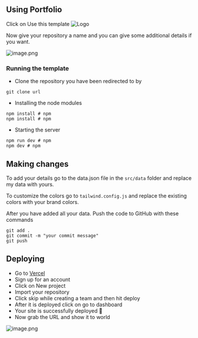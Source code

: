 ## Using Portfolio

Click on Use this template
![Logo](https://cdn.hashnode.com/res/hashnode/image/upload/v1631617252765/s_PLlBQ2K.png)

Now give your repository a name and you can give some additional details if you want.

![image.png](https://cdn.hashnode.com/res/hashnode/image/upload/v1631618260606/8ElFhJMQT.png)

### Running the template

-   Clone the repository you have been redirected to by

```
git clone url
```

-   Installing the node modules

```
npm install # npm
npm install # npm
```

-   Starting the server

```
npm run dev # npm
npm dev # npm
```

## Making changes

To add your details go to the data.json file in the `src/data` folder and replace my data with yours.

To customize the colors go to `tailwind.config.js` and replace the existing colors with your brand colors.

After you have added all your data. Push the code to GitHub with these commands

```
git add .
git commit -m "your commit message"
git push
```

## Deploying

-   Go to [Vercel](https://vercel.com/dashboard)
-   Sign up for an account
-   Click on New project
-   Import your repository
-   Click skip while creating a team and then hit deploy
-   After it is deployed click on go to dashboard
-   Your site is successfully deployed 🥳
-   Now grab the URL and show it to world

![image.png](https://cdn.hashnode.com/res/hashnode/image/upload/v1631621350017/GifQ52-5W.png)
